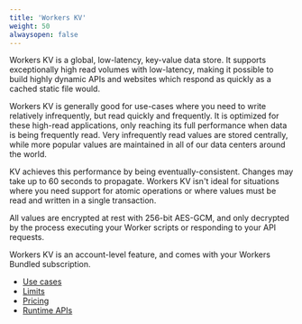 ```yaml
---
title: 'Workers KV'
weight: 50
alwaysopen: false
---
```


Workers KV is a global, low-latency, key-value data store. It supports
exceptionally high read volumes with low-latency, making it possible to build
highly dynamic APIs and websites which respond as quickly as a cached static
file would.

Workers KV is generally good for use-cases where you need to write relatively
infrequently, but read quickly and frequently. It is optimized for these
high-read applications, only reaching its full performance when data is being
frequently read. Very infrequently read values are stored centrally, while
more popular values are maintained in all of our data centers around the
world.

KV achieves this performance by being eventually-consistent. Changes may take
up to 60 seconds to propagate. Workers KV isn't ideal for situations where
you need support for atomic operations or where values must be read and
written in a single transaction.

All values are encrypted at rest with 256-bit AES-GCM, and only decrypted by
the process executing your Worker scripts or responding to your API requests.

Workers KV is an account-level feature, and comes with your Workers Bundled
subscription.

- [Use cases](/reference/storage/use-cases)
- [Limits](/about/limits#kv)
- [Pricing](/about/pricing#kv)
- [Runtime APIs](/reference/apis/kv)
